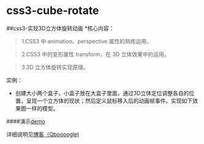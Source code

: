 # css3-cube-rotate
##css3-实现3D立方体旋转动画
*核心内容：

   > 1.CSS3 中 animation、perspective 属性的熟练运用。  
   
   > 2.CSS3 中的变形属性 transform，在 3D 立体效果中的运用。  
   
   > 3.3D 立方体旋转实现原理。  
   

实例：
- 创建大小两个盒子，小盒子放在大盒子里面，通过3D立体定位调整各自的位置，呈现一个立方体的现状；然后定义鼠标移入后的动画帧事件。实现如下效果图一样的模型。
  
  
 ####演示<a href = "https://jsfiddle.net/qboooogle0/uocgsumz/">demo</a>     
 
    
 详细说明见<a href = "http://www.cnblogs.com/qbzmy/p/5827642.html">博客（Qboooogle)</a>
 
